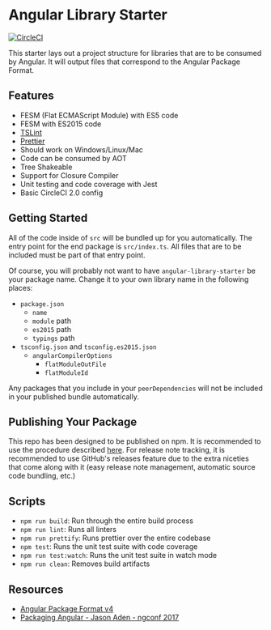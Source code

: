 # Angular Library Starter

[![CircleCI](https://circleci.com/gh/smithad15/angular-library-starter.svg?style=svg)](https://circleci.com/gh/smithad15/angular-library-starter)

This starter lays out a project structure for libraries that are to be consumed by Angular. It will output files that correspond to the Angular Package Format.

## Features
- FESM (Flat ECMAScript Module) with ES5 code
- FESM with ES2015 code
- [TSLint](https://palantir.github.io/tslint/)
- [Prettier](https://github.com/prettier/prettier)
- Should work on Windows/Linux/Mac
- Code can be consumed by AOT
- Tree Shakeable
- Support for Closure Compiler
- Unit testing and code coverage with Jest
- Basic CircleCI 2.0 config

## Getting Started

All of the code inside of `src` will be bundled up for you automatically. The entry point for the end package is `src/index.ts`. All files that are to be included must be part of that entry point.

Of course, you will probably not want to have `angular-library-starter` be your package name. Change it to your own library name in the following places:
- `package.json`
  - `name`
  - `module` path
  - `es2015` path
  - `typings` path
- `tsconfig.json` and `tsconfig.es2015.json`
  - `angularCompilerOptions`
    - `flatModuleOutFile`
    - `flatModuleId`

Any packages that you include in your `peerDependencies` will not be included in your published bundle automatically.

## Publishing Your Package

This repo has been designed to be published on npm. It is recommended to use the procedure described [here](https://docs.npmjs.com/getting-started/publishing-npm-packages). For release note tracking, it is recommended to use GitHub's releases feature due to the extra niceties that come along with it (easy release note management, automatic source code bundling, etc.)

## Scripts
- `npm run build`: Run through the entire build process
- `npm run lint`: Runs all linters
- `npm run prettify`: Runs prettier over the entire codebase
- `npm test`: Runs the unit test suite with code coverage
- `npm run test:watch`: Runs the unit test suite in watch mode
- `npm run clean`: Removes build artifacts

## Resources
- [Angular Package Format v4](https://docs.google.com/document/d/1CZC2rcpxffTDfRDs6p1cfbmKNLA6x5O-NtkJglDaBVs/preview)
- [Packaging Angular - Jason Aden - ngconf 2017](https://www.youtube.com/watch?v=unICbsPGFIA&t=2s)
